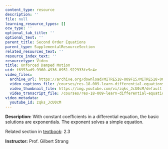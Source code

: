 ```yaml
---
content_type: resource
description: ''
file: null
learning_resource_types: []
ocw_type: ''
optional_tab_title: ''
optional_text: ''
parent_title: Second Order Equations
parent_type: SupplementalResourceSection
related_resources_text: ''
resource_index_text: ''
resourcetype: Video
title: Unforced Damped Motion
uid: f6953ad9-9960-4936-0951-922933fe9c4e
video_files:
  archive_url: https://archive.org/download/MITRES18-009F15/MITRES18-009F15_2_3_UnforcedDampedMotion_300k.mp4
  video_captions_file: /courses/res-18-009-learn-differential-equations-up-close-with-gilbert-strang-and-cleve-moler-fall-2015/3f8fddc4756759699c1fe9c7470f83fb_zqks_JcU0cM.vtt
  video_thumbnail_file: https://img.youtube.com/vi/zqks_JcU0cM/default.jpg
  video_transcript_file: /courses/res-18-009-learn-differential-equations-up-close-with-gilbert-strang-and-cleve-moler-fall-2015/2bff003542c16ca2a9ffcb712a88d7e8_zqks_JcU0cM.pdf
video_metadata:
  youtube_id: zqks_JcU0cM
---
```


**Description:** With constant coefficients in a differential equation, the basic solutions are exponentials. The exponent solves a simple equation.

Related section in [textbook](http://www-math.mit.edu/~gs/dela/): 2.3

**Instructor:** Prof. Gilbert Strang